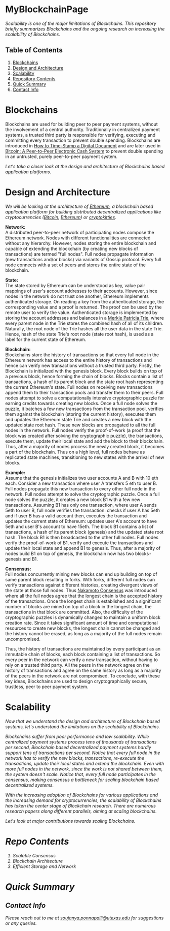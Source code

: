 # MyBlockchainPage

<i> Scalability is one of the major limitations of Blockchains. This repository briefly summarizes Blockchains and the ongoing research on increasing the scalability of Blockchains. </i>

## Table of Contents ##

1. [Blockchains](https://github.com/SoujanyaPonnapalli/MyBlockchainPage#blockchains)  
2. [Design and Architecture](https://github.com/SoujanyaPonnapalli/MyBlockchainPage#design-and-architecture)  
3. [Scalability](https://github.com/SoujanyaPonnapalli/MyBlockchainPage#scalability)  
4. [Repository Contents](https://github.com/SoujanyaPonnapalli/MyBlockchainPage#repo-contents)
5. [Quick Summary](https://github.com/SoujanyaPonnapalli/MyBlockchainPage#quick-summary)
6. [Contact Info](https://github.com/SoujanyaPonnapalli/MyBlockchainPage#contact-info)

# Blockchains

Blockchains are used for building peer to peer payment systems, without the involvement of a central authority. Traditionally in centralized payment systems, a trusted third party is responsible for verifying, executing and committing every transaction to prevent double spending. Blockchains are introduced in [How to Time-Stamp a Digital Document](https://www.anf.es/pdf/Haber_Stornetta.pdf) and are later used in [Bitcoin: A Peer-to-Peer Electronic Cash System](https://www.bitcoin.org/bitcoin.pdf) to prevent double spending in an untrusted, purely peer-to-peer payment system.

<i> Let's take a closer look at the design and architecture of Blockchains based application platforms. </i>

# Design and Architecture

<i> We will be looking at the architecture of [Ethereum](https://github.com/ethereum), a blockchain based application platform for building distributed decentralized applications like cryptocurrencies ([Bitcoin](https://bitcoin.org/en/), [Ethereum](https://www.ethereum.org)) or [cryptokitties](https://www.cryptokitties.co). </i>

<b>Network:</b>  
A distributed peer-to-peer network of participating nodes compose the Ethereum network. Nodes with different functionalities are connected without any hierarchy. However, nodes storing the entire blockchain and capable of extending the blockchain (by creating new blocks of transactions) are termed "full nodes". Full nodes propagate information (new transactions and/or blocks) via variants of Gossip protocol. Every full node connects with a set of peers and stores the entire state of the blockchain.

<b>State:</b>  
The state stored by Ethereum can be understood as key, value pair mappings of user's account addresses to their accounts. However, since nodes in the network do not trust one another, Ethereum implements authenticated storage. On reading a key from the authenticated storage, the corresponding value and a proof is returned. The proof can be used by the remote user to verify the value. Authenticated storage is implemented by storing the account addresses and balances in a [Merkle Patricia Trie](https://github.com/ethereum/wiki/wiki/Patricia-Tree#main-specification-merkle-patricia-trie), where every parent node in the Trie stores the combined hash of all of its children. Naturally, the root node of the Trie hashes all the user data in the state Trie. Hence, hash of the state Trie's root node (state root hash), is used as a label for the current state of Ethereum. 

<b>Blockchain:</b>  
Blockchains store the history of transactions so that every full node in the Ethereum network has access to the entire history of transactions and hence can verify new transactions without a trusted third party. Firstly, the Blockchain is initialized with the genesis block. Every block builds on top of a previous block, hence forming the chain of blocks. Blocks contain a list of transactions, a hash of its parent block and the state root hash representing the current Ethereum's state. Full nodes on receiving new transactions append them to their transaction pools and transfer them to their peers. Full nodes attempt to solve a computationally intensive cryptographic puzzle for earning credits towards creating new blocks. Once a full node solves the puzzle, it batches a few new transactions from the transaction pool, verifies them against the blockchain (storing the current history), executes them and updates the Ethereum state Trie and creates a new block with the updated state root hash. These new blocks are propagated to all the full nodes in the network. Full nodes verify the proof-of-work (a proof that the block was created after solving the cryptographic puzzle), the transactions, execute them, update their local state and add the block to their blockchain. Thus, after a majority of nodes process the newly created block, it becomes a part of the blockchain. Thus on a high level, full nodes behave as replicated state machines, transitioning to new states with the arrival of new blocks.

<b>Example:</b>  
Assume that the genesis initializes two user accounts A and B with 10 eth each. Consider a new transaction where user A transfers 5 eth to user B. Full nodes propagate this new transaction to every other full node in the network. Full nodes attempt to solve the cryptographic puzzle. Once a full node solves the puzzle, it creates a new block B1 with a few new transactions. Assuming B1 has only one transaction, where user A sends 5eth to user B, full node verifies the transaction: checks if user A has 5eth and if user B has a valid account then, executes the transaction and updates the current state of Ethereum: updates user A's account to have 5eth and user B's account to have 15eth. The block B1 contains a list of transactions, a hash of its parent block (genesis) and the updated state root hash. The block B1 is then broadcasted to the other full nodes. Full nodes verify the proof-of-work of B1, verify and execute the transactions and update their local state and append B1 to genesis. Thus, after a majority of nodes build B1 on top of genesis, the blockchain now has two blocks - genesis and B1.

<b>Consensus:</b>  
Full nodes concurrently mining new blocks can end up building on top of same parent block resulting in forks. With forks, different full nodes can verify transactions against different histories, creating divergent views of the state at those full nodes. Thus [Nakamoto Consensus](https://bitcoin.org/bitcoin.pdf) was introduced where all the full nodes agree that the longest chain is the accepted history of the transactions. Once the longest chain is established and a significant number of blocks are mined on top of a block in the longest chain, the transactions in that block are committed. Also, the difficulty of the cryptographic puzzles is dynamically changed to maintain a uniform block creation rate. Since it takes significant amount of time and computational resources to create new blocks, the longest chain cannot be changed and the history cannot be erased, as long as a majority of the full nodes remain uncompromised.

Thus, the history of transactions are maintained by every participant as an immutable chain of blocks, each block containing a list of transactions. So every peer in the network can verify a new transaction, without having to rely on a trusted third party. All the peers in the network agree on the history of transactions and agree on the same history as long as a majority of the peers in the network are not compromised. To conclude, with these key ideas, Blockchains are used to design cryptographically secure, trustless, peer to peer payment system.

# Scalability

<i> Now that we understand the design and architecture of Blockchain based systems, let's understand the limitations on the scalability of Blockchains. <i>

Blockchains suffer from poor performance and low scalability. While centralized payment systems process tens of thousands of transactions per second, Blockchain based decentralized payment systems hardly support tens of transactions per second. Notice that every full node in the network has to verify the new blocks, transactions, re-execute the transactions, update their local states and extend the blockchain. Even with more full nodes in the network, since the work is not shared between them, the system doesn't scale. Notice that, every full node participates in the consensus, making consensus a bottleneck for scaling blockchain based decentralized systems.

With the increasing adoption of Blockchains for various applications and the increasing demand for cryptocurrencies, the scalability of Blockchains has taken the center stage of Blockchain research. There are numerous research papers along different parallels, aiming at scaling blockchains.

<i> Let's look at major contributions towards scaling Blockchains. </i>

# Repo Contents

1. Scalable Consensus  
2. Blockchain Architecture  
3. Efficient Storage and Network  

# Quick Summary


## Contact Info ##

Please reach out to me at soujanya.ponnapalli@utexas.edu for suggestions or any queries.
